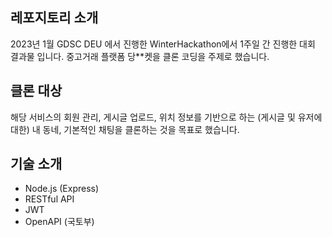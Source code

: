 ## 레포지토리 소개
2023년 1월 GDSC DEU 에서 진행한 WinterHackathon에서 1주일 간 진행한 대회 결과물 입니다. 중고거래 플랫폼 당**켓을 클론 코딩을 주제로 했습니다.

## 클론 대상
해당 서비스의 회원 관리, 게시글 업로드, 위치 정보를 기반으로 하는 (게시글 및 유저에 대한) 내 동네, 기본적인 채팅을 클론하는 것을 목표로 했습니다.

## 기술 소개
- Node.js (Express)
- RESTful API
- JWT
- OpenAPI (국토부)
